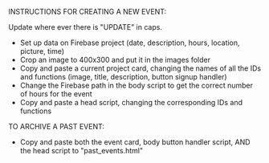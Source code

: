 INSTRUCTIONS FOR CREATING A NEW EVENT:

Update where ever there is "UPDATE" in caps.
- Set up data on Firebase project (date, description, hours, location, picture, time)
- Crop an image to 400x300 and put it in the images folder
- Copy and paste a current project card, changing the names of all the IDs and functions (image, title, description, button signup handler)
- Change the Firebase path in the body script to get the correct number of hours for the event
- Copy and paste a head script, changing the corresponding IDs and functions

TO ARCHIVE A PAST EVENT:
- Copy and paste both the event card, body button handler script, AND the head script to "past_events.html"
